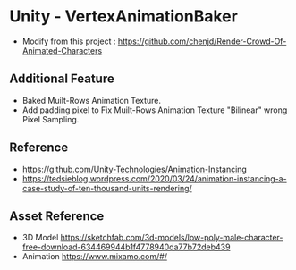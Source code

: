 # Unity - VertexAnimationBaker
* Modify from this project : https://github.com/chenjd/Render-Crowd-Of-Animated-Characters
## Additional Feature
* Baked Muilt-Rows Animation Texture.
* Add padding pixel to Fix Muilt-Rows Animation Texture "Bilinear" wrong Pixel Sampling.
## Reference
* https://github.com/Unity-Technologies/Animation-Instancing
* https://tedsieblog.wordpress.com/2020/03/24/animation-instancing-a-case-study-of-ten-thousand-units-rendering/
## Asset Reference
* 3D Model https://sketchfab.com/3d-models/low-poly-male-character-free-download-634469944b1f4778940da77b72deb439
* Animation https://www.mixamo.com/#/
